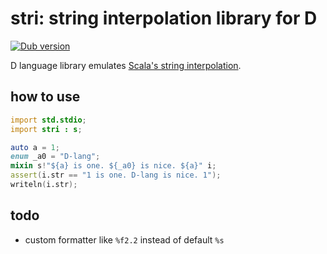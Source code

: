# stri: string interpolation library for D

[![Dub version](https://img.shields.io/dub/v/stri.svg)](https://code.dlang.org/packages/stri)


D language library emulates [Scala's string interpolation](https://docs.scala-lang.org/overviews/core/string-interpolation.html).

## how to use

```d
import std.stdio;
import stri : s;

auto a = 1;
enum _a0 = "D-lang";
mixin s!"${a} is one. ${_a0} is nice. ${a}" i;
assert(i.str == "1 is one. D-lang is nice. 1");
writeln(i.str);
```

## todo

- custom formatter like `%f2.2` instead of default `%s`
